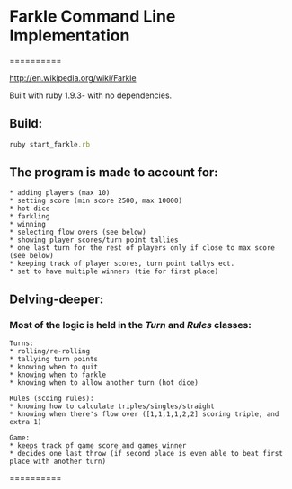 # Farkle Command Line Implementation
==========

http://en.wikipedia.org/wiki/Farkle

Built with ruby 1.9.3- with no dependencies.


## Build:

```ruby
ruby start_farkle.rb
```

## The program is made to account for:
```
* adding players (max 10)
* setting score (min score 2500, max 10000)
* hot dice
* farkling
* winning
* selecting flow overs (see below)
* showing player scores/turn point tallies
* one last turn for the rest of players only if close to max score (see below)
* keeping track of player scores, turn point tallys ect.
* set to have multiple winners (tie for first place)
```
 
## Delving-deeper:

### Most of the logic is held in the *Turn* and *Rules* classes:
 
 ```
 Turns:
 * rolling/re-rolling
 * tallying turn points
 * knowing when to quit
 * knowing when to farkle
 * knowing when to allow another turn (hot dice)
 
 Rules (scoing rules):
 * knowing how to calculate triples/singles/straight
 * knowing when there's flow over ([1,1,1,1,2,2] scoring triple, and extra 1)

 Game: 
 * keeps track of game score and games winner
 * decides one last throw (if second place is even able to beat first place with another turn)

 ```

==========
